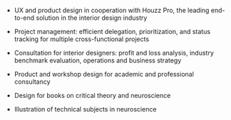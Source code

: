 
+	UX and product design in cooperation with Houzz Pro, the leading end-to-end solution in the interior design industry
+	Project management: efficient delegation, prioritization, and status tracking for multiple cross-functional projects
+	Consultation for interior designers: profit and loss analysis, industry benchmark evaluation, operations and business strategy


+   Product and workshop design for academic and professional consultancy
+	Design for books on critical theory and neuroscience
+	Illustration of technical subjects in neuroscience
